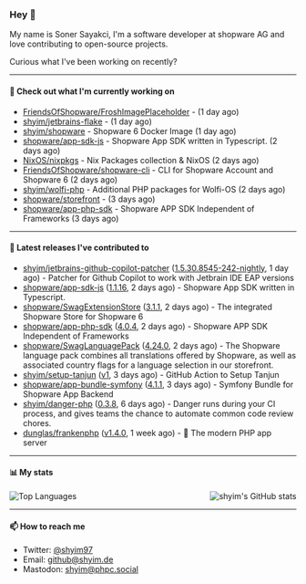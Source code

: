 ### Hey 👋

My name is Soner Sayakci, I'm a software developer at shopware AG and love contributing to open-source projects.

Curious what I've been working on recently?

---

#### 👷 Check out what I'm currently working on

- [FriendsOfShopware/FroshImagePlaceholder](https://github.com/FriendsOfShopware/FroshImagePlaceholder) -  (1 day ago)
- [shyim/jetbrains-flake](https://github.com/shyim/jetbrains-flake) -  (1 day ago)
- [shyim/shopware](https://github.com/shyim/shopware) - Shopware 6 Docker Image (1 day ago)
- [shopware/app-sdk-js](https://github.com/shopware/app-sdk-js) - Shopware App SDK written in Typescript. (2 days ago)
- [NixOS/nixpkgs](https://github.com/NixOS/nixpkgs) - Nix Packages collection &amp; NixOS (2 days ago)
- [FriendsOfShopware/shopware-cli](https://github.com/FriendsOfShopware/shopware-cli) - CLI for Shopware Account and Shopware 6 (2 days ago)
- [shyim/wolfi-php](https://github.com/shyim/wolfi-php) - Additional PHP packages for Wolfi-OS (2 days ago)
- [shopware/storefront](https://github.com/shopware/storefront) -  (3 days ago)
- [shopware/app-php-sdk](https://github.com/shopware/app-php-sdk) - Shopware APP SDK Independent of Frameworks (3 days ago)

---

#### 🔭 Latest releases I've contributed to

- [shyim/jetbrains-github-copilot-patcher](https://github.com/shyim/jetbrains-github-copilot-patcher) ([1.5.30.8545-242-nightly](https://github.com/shyim/jetbrains-github-copilot-patcher/releases/tag/1.5.30.8545-242-nightly), 1 day ago) - Patcher for Github Copilot to work with Jetbrain IDE EAP versions
- [shopware/app-sdk-js](https://github.com/shopware/app-sdk-js) ([1.1.16](https://github.com/shopware/app-sdk-js/releases/tag/1.1.16), 2 days ago) - Shopware App SDK written in Typescript.
- [shopware/SwagExtensionStore](https://github.com/shopware/SwagExtensionStore) ([3.1.1](https://github.com/shopware/SwagExtensionStore/releases/tag/3.1.1), 2 days ago) - The integrated Shopware Store for Shopware 6
- [shopware/app-php-sdk](https://github.com/shopware/app-php-sdk) ([4.0.4](https://github.com/shopware/app-php-sdk/releases/tag/4.0.4), 2 days ago) - Shopware APP SDK Independent of Frameworks
- [shopware/SwagLanguagePack](https://github.com/shopware/SwagLanguagePack) ([4.24.0](https://github.com/shopware/SwagLanguagePack/releases/tag/4.24.0), 2 days ago) - The Shopware language pack combines all translations offered by Shopware, as well as associated country flags for a language selection in our storefront.
- [shyim/setup-tanjun](https://github.com/shyim/setup-tanjun) ([v1](https://github.com/shyim/setup-tanjun/releases/tag/v1), 3 days ago) - GitHub Action to Setup Tanjun
- [shopware/app-bundle-symfony](https://github.com/shopware/app-bundle-symfony) ([4.1.1](https://github.com/shopware/app-bundle-symfony/releases/tag/4.1.1), 3 days ago) - Symfony Bundle for Shopware App Backend
- [shyim/danger-php](https://github.com/shyim/danger-php) ([0.3.8](https://github.com/shyim/danger-php/releases/tag/0.3.8), 6 days ago) - Danger runs during your CI process, and gives teams the chance to automate common code review chores.
- [dunglas/frankenphp](https://github.com/dunglas/frankenphp) ([v1.4.0](https://github.com/dunglas/frankenphp/releases/tag/v1.4.0), 1 week ago) - 🧟 The modern PHP app server

---

#### 📊 My stats

<img align="right" alt="shyim's GitHub stats" src="https://github-readme-stats.vercel.app/api?username=shyim&count_private=1&show_icons=true&" />

![Top Languages](https://github-readme-stats.vercel.app/api/top-langs/?username=shyim)

---

#### 📫 How to reach me

- Twitter: [@shyim97](https://twitter.com/shyim97)
- Email: [github@shyim.de](mailto://github@shyim.de)
- Mastodon: <a rel="me" href="https://phpc.social/@shyim">shyim@phpc.social</a>
